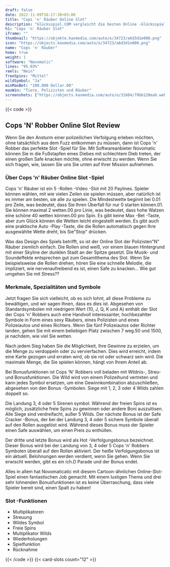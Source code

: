 ```yaml
---
draft: false
date: 2022-11-09T16:17:38+03:00
title: "Cops 'n' Räuber Online Slot"
description: "Glücksspiel.COM vergleicht die besten Online -Glücksspiel -Sites und -spiele der Kanada.  Unabhängige Produktbewertungen und exklusive Anmeldeangebote. Jetzt spielen!"
h1: "Cops 'n' Räuber Slot"
iframe: ""
thumbnail: "https://objekte.kaxmedia.com/auto/o/34723/a6d3d1e000.png"
icon: "https://objects.kaxmedia.com/auto/o/34723/a6d3d1e000.png"
name: "Cops 'n' Räuber"
home: true
weight: 1
software: "Novomatic"
lines: "95.03%"
reels: "Nein"
freeSpins: "Mittel"
wildSymbol: "Ja"
minMaxBet: "100.000 Dollar.00"
maxWin: "Tiere, Polizisten und Räuber"
screenshots: ["https://objects.kaxmedia.com/auto/o/31604/79bb120eab.webp"]
---
```


{{< code >}}<h2>Cops 'N' Robber Online Slot Review</h2><p>Wenn Sie den Ansturm einer polizeilichen Verfolgung erleben möchten, ohne tatsächlich aus dem Fuzz entkommen zu müssen, dann ist Cops 'n' Robber das perfekte Slot -Spiel für Sie. Mit Softwareanbieter Novomatic können Sie in die Fußstapfen eines Diebes mit schlechtem Dieb treten, der einen großen Safe knacken möchte, ohne erwischt zu werden. Wenn Sie sich fragen, wie, lassen Sie uns Sie unten auf Ihrer Mission aufnehmen.</p><h3>Über Cops 'n' Räuber Online Slot -Spiel</h3><p>Cops 'n' Räuber ist ein 5 -Rollen -Video -Slot mit 20 Paylines. Spieler können wählen, mit wie vielen Zeilen sie spielen müssen, aber natürlich ist es immer am besten, sie alle zu spielen. Die Mindestwette beginnt bei 0.01 pro Zeile, was bedeutet, dass Sie Ihren Überfall für nur 0 starten können.01. Sie können maximal 2 wetten.00 pro Linie, was bedeutet, dass hohe Walzen eine schöne 40 wetten können.00 pro Spin. Es gibt keine Max -Bet -Taste, aber zum Glück können die Wetten leicht eingestellt werden. Es gibt auch eine praktische Auto -Play -Taste, die die Rollen automatisch gegen Ihre ausgewählte Wette dreht, bis Sie"Stop" drücken.</p><p>Was das Design des Spiels betrifft, so ist der Online Slot der Polizisten"N" Räuber ziemlich einfach. Die Rollen sind weiß, vor einem blauen Hintergrund mit einer Skyline der dunklen Stadt an der Spitze gesetzt. Die Musik- und Soundeffekte entsprechen gut zum Gesamtthema des Slot. Wenn Sie beispielsweise die Rollen drehen, hören Sie eine schnelle Melodie, die impliziert, wie nervenaufreibend es ist, einen Safe zu knacken... Wie gut umgehen Sie mit Stress??</p><h3>Merkmale, Spezialitäten und Symbole</h3><p>Jetzt fragen Sie sich vielleicht, ob es sich lohnt, all diese Probleme zu bewältigen, und wir sagen Ihnen, dass es dies ist. Abgesehen von Standardsymbolen mit niedrigem Wert (10, J, Q, K und A) enthält der Slot der Cops 'n' Robbers auch eine Handvoll interessanter, hochbezahlter Symbole in Form eines sexy Räubers, eines Polizisten und eines Polizeiautos und eines Richters. Wenn Sie fünf Polizeiautos oder Richter landen, gehen Sie mit einem beliebigen Platz zwischen 7 weg.50 und 1500, je nachdem, wie viel Sie wetten.</p><p>Nach jedem Sieg haben Sie die Möglichkeit, Ihre Gewinne zu erzielen, um die Menge zu verdoppeln oder zu vervierfachen. Dies wird erreicht, indem eine Karte gezogen und erraten wird, ob sie rot oder schwarz sein wird. Die maximale Menge, die Sie spielen können, hängt von Ihrem Anteil ab.</p><p>Bei Bonusfunktionen ist Cops 'N' Robbers voll beladen mit Wildnis-, Streu- und Bonusfunktionen. Die Wild wird von einem Polizeihund vertreten und kann jedes Symbol ersetzen, um eine Gewinnkombination abzuschließen, abgesehen von den Bonus -Symbolen. Siege mit 1, 2, 3 oder 4 Wilds zahlen doppelt so.</p><p>Die Landung 3, 4 oder 5 Sirenen symbol. Während der freien Spins ist es möglich, zusätzliche freie Spins zu gewinnen oder andere Boni auszulösen. Alle Siege sind verdreifacht, außer 5 Wilds. Der nächste Bonus ist der Safe Cracker -Bonus, der bei der Landung 3, 4 oder 5 sichere Symbole überall auf den Rollen ausgelöst wird. Während dieses Bonus muss der Spieler einen Safe auswählen, um einen Preis zu enthüllen.</p><p>Der dritte und letzte Bonus wird als Hot -Verfolgungsbonus bezeichnet. Dieser Bonus wird bei der Landung von 3, 4 oder 5 Cops 'n' Robbers Symbolen überall auf den Rollen aktiviert. Der heiße Verfolgungsbonus ist ein aktuell. Belohnungen werden verdient, wenn Sie gehen. Wenn Sie erwischt werden, gibt es ein ich.D Parade und der Bonus endet.</p><p>Alles in allem hat Novomaticatic mit diesem Cartoon-ähnlichen Online-Slot-Spiel einen fantastischen Job gemacht. Mit einem lustigen Thema und drei sehr lohnenden Bonusfunktionen ist es keine Überraschung, dass viele Spieler bereit sind, einen Spalt zu haben!</p><h3>
Slot -Funktionen</h3><ul>
<li></span>
Multiplikatoren</li>
<li></span>
Streuung</li>
<li></span>
Wildes Symbol</li>
<li></span>
Freie Spins</li>
<li></span>
Multiplikator Wilds</li>
<li></span>
Wiederholungen</li>
<li></span>
Spielfunktion</li>
<li></span>
Rücknahme</li></ul>{{< /code >}}
 {{< card-slots count="12" >}}